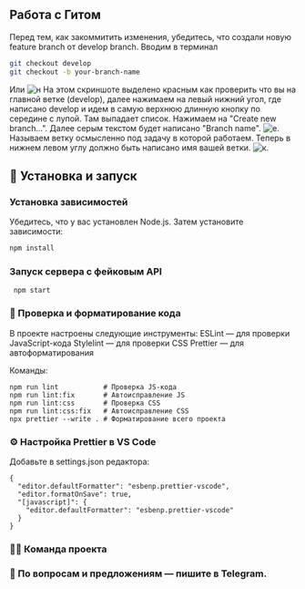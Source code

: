 ## Работа с Гитом
Перед тем, как закоммитить изменения, убедитесь, что создали новую feature branch от develop branch. Вводим в терминал
```bash
git checkout develop
git checkout -b your-branch-name
```
Или
![н](https://github.com/user-attachments/assets/afcf3272-f6ac-45f8-83d6-6aed058a7b86) 
На этом скриншоте выделено красным как проверить что вы на главной ветке (develop), далее нажимаем на левый нижний угол, где написано develop и идем в самую верхнюю длинную кнопку по середине с лупой. Там выпадает список. Нажимаем на "Create new branch...". Далее серым текстом будет написано "Branch name". 
![е](https://github.com/user-attachments/assets/cacb96e5-6f24-4941-95b9-419cac5a2c5c). 
Называем ветку осмысленно под задачу в которой работаем.
Теперь в нижнем левом углу должно быть написано имя вашей ветки.
![к](https://github.com/user-attachments/assets/9bdb8521-c88e-4b25-a585-b0e4c83fe036).





## 🧰 Установка и запуск

### Установка зависимостей

Убедитесь, что у вас установлен Node.js. Затем установите зависимости:

```bash
npm install
```
### Запуск сервера с фейковым API

```
 npm start
```
### 🧪 Проверка и форматирование кода

В проекте настроены следующие инструменты:
ESLint — для проверки JavaScript-кода
Stylelint — для проверки CSS
Prettier — для автоформатирования

Команды:
```
npm run lint           # Проверка JS-кода
npm run lint:fix       # Автоисправление JS
npm run lint:css       # Проверка CSS
npm run lint:css:fix   # Автоисправление CSS
npx prettier --write . # Форматирование всего проекта
```
### ⚙️ Настройка Prettier в VS Code
Добавьте в settings.json редактора:
```
{
  "editor.defaultFormatter": "esbenp.prettier-vscode",
  "editor.formatOnSave": true,
  "[javascript]": {
    "editor.defaultFormatter": "esbenp.prettier-vscode"
  }
}
```
### 👩‍💻 Команда проекта



### 💬 По вопросам и предложениям — пишите в Telegram.


